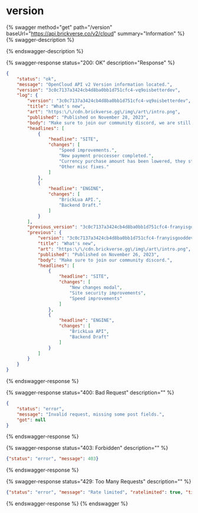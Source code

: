 # version

{% swagger method="get" path="/version" baseUrl="https://api.brickverse.co/v2/cloud" summary="Information" %}
{% swagger-description %}

{% endswagger-description %}

{% swagger-response status="200: OK" description="Response" %}
```json
{
    "status": "ok",
    "message": "OpenCloud API v2 Version information located.",
    "version": "3c0c7137a3424cb4d8ba0bb1d751cfc4-vq9oisbetterdev",
    "log": {
        "version": "3c0c7137a3424cb4d8ba0bb1d751cfc4-vq9oisbetterdev",
        "title": "What's new",
        "art": "https:\/\/cdn.brickverse.gg\/img\/art\/intro.png",
        "published": "Published on November 28, 2023",
        "body": "Make sure to join our community discord, we are still working daily on new features.",
        "headlines": [
            {
                "headline": "SITE",
                "changes": [
                    "Speed improvements.",
                    "New payment proccesser completed.",
                    "Currency purchase amount has been lowered, they still maintain the same valuation",
                    "Other misc fixes."
                ]
            },
            {
                "headline": "ENGINE",
                "changes": [
                    "BrickLua API.",
                    "Backend Draft."
                ]
            }
        ],
        "previous_version": "3c0c7137a3424cb4d8ba0bb1d751cfc4-franyisgooddev69",
        "previous": {
            "version": "3c0c7137a3424cb4d8ba0bb1d751cfc4-franyisgooddev69",
            "title": "What's new",
            "art": "https:\/\/cdn.brickverse.gg\/img\/art\/intro.png",
            "published": "Published on November 26, 2023",
            "body": "Make sure to join our community discord.",
            "headlines": [
                {
                    "headline": "SITE",
                    "changes": [
                        "New changes modal",
                        "Site security improvements",
                        "Speed improvements"
                    ]
                },
                {
                    "headline": "ENGINE",
                    "changes": [
                        "BrickLua API",
                        "Backend Draft"
                    ]
                }
            ]
        }
    }
}
```
{% endswagger-response %}

{% swagger-response status="400: Bad Request" description="" %}
```json
{
    "status": "error",
    "message": "Invalid request, missing some post fields.",
    "got": null
}
```
{% endswagger-response %}

{% swagger-response status="403: Forbidden" description="" %}
```json
{"status": "error", "message": 403}
```
{% endswagger-response %}

{% swagger-response status="429: Too Many Requests" description="" %}
```json
{"status": "error", "message": "Rate limited", "ratelimited": true, "time": "seconds_string"}
```
{% endswagger-response %}
{% endswagger %}
